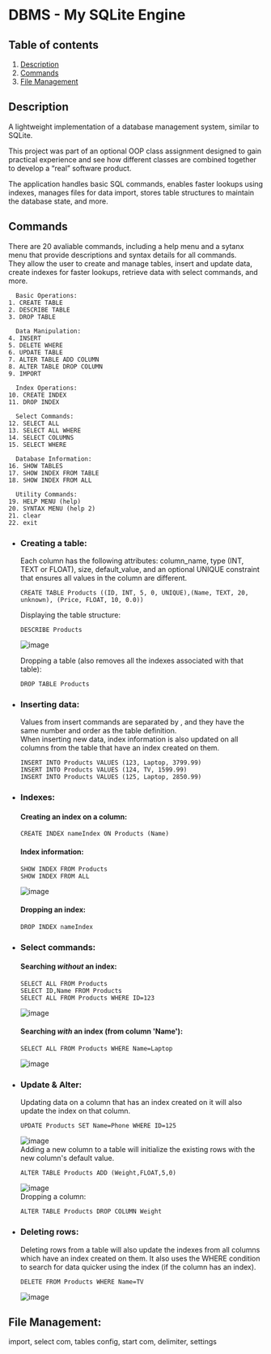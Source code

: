 # DBMS - My SQLite Engine
## Table of contents
1. [Description](#description)<br/>
2. [Commands](#commands)<br/>
3. [File Management](#file-management)<br/>
## Description
A lightweight implementation of a database management system, similar to SQLite.<br/>

This project was part of an optional OOP class assignment designed to gain practical experience and see how different classes are combined together to develop a “real” software product.<br/>

The application handles basic SQL commands, enables faster lookups using indexes, manages files for data import, stores table structures to maintain the database state, and more.<br/>

## Commands
There are 20 avaliable commands, including a help menu and a sytanx menu that provide descriptions and syntax details for all commands.<br/>
They allow the user to create and manage tables, insert and update data, create indexes for faster lookups, retrieve data with select commands, and more.<br/>
```
  Basic Operations:
1. CREATE TABLE                 
2. DESCRIBE TABLE                
3. DROP TABLE                   

  Data Manipulation:
4. INSERT                       
5. DELETE WHERE                  
6. UPDATE TABLE                  
7. ALTER TABLE ADD COLUMN                 
8. ALTER TABLE DROP COLUMN                   
9. IMPORT                         

  Index Operations:
10. CREATE INDEX                 
11. DROP INDEX                 

  Select Commands:
12. SELECT ALL                    
13. SELECT ALL WHERE              
14. SELECT COLUMNS                
15. SELECT WHERE                  

  Database Information:
16. SHOW TABLES                   
17. SHOW INDEX FROM TABLE         
18. SHOW INDEX FROM ALL          

  Utility Commands:
19. HELP MENU (help)            
20. SYNTAX MENU (help 2)          
21. clear                        
22. exit                          
```
- ### Creating a table:
  Each column has the following attributes: column_name, type (INT, TEXT or FLOAT), size, default_value, and an optional UNIQUE constraint that ensures all values in the column are different.
  ```
  CREATE TABLE Products ((ID, INT, 5, 0, UNIQUE),(Name, TEXT, 20, unknown), (Price, FLOAT, 10, 0.0))
  ```
  Displaying the table structure:
  ```
  DESCRIBE Products
  ```
  ![image](https://github.com/user-attachments/assets/de324f7b-1774-4de6-b8a7-4c1d64c95603)<br/>
  
  Dropping a table (also removes all the indexes associated with that table):
  ```
  DROP TABLE Products
  ```
- ### Inserting data:
  Values from insert commands are separated by , and they have the same number and order as the table definition.<br/>
  When inserting new data, index information is also updated on all columns from the table that have an index created on them.
  ```
  INSERT INTO Products VALUES (123, Laptop, 3799.99)
  INSERT INTO Products VALUES (124, TV, 1599.99)
  INSERT INTO Products VALUES (125, Laptop, 2850.99)
  ```
- ### Indexes:
  #### Creating an index on a column:
  ```
  CREATE INDEX nameIndex ON Products (Name)
  ```
    #### Index information:
  ```
  SHOW INDEX FROM Products
  SHOW INDEX FROM ALL
  ```
  ![image](https://github.com/user-attachments/assets/e2ba8bc5-2ba6-4a72-aff1-491b3edd1177)<br/>
   #### Dropping an index:
  ```
  DROP INDEX nameIndex
  ```

- ### Select commands:
  #### Searching *without* an index:
  ```
  SELECT ALL FROM Products
  SELECT ID,Name FROM Products
  SELECT ALL FROM Products WHERE ID=123
  ```
  ![image](https://github.com/user-attachments/assets/d381a9b0-a088-48a3-b744-73863a176c01)<br/>
  #### Searching *with* an index (from column 'Name'):
  ```
  SELECT ALL FROM Products WHERE Name=Laptop
  ```
  
  ![image](https://github.com/user-attachments/assets/7dcd3155-533d-485d-881e-ec28585e3e98)<br/>

- ### Update & Alter:
  Updating data on a column that has an index created on it will also update the index on that column.
  ```
  UPDATE Products SET Name=Phone WHERE ID=125
  ```
  ![image](https://github.com/user-attachments/assets/f39b6596-3b3c-4efb-95b1-0dcec788308a)<br/>
  Adding a new column to a table will initialize the existing rows with the new column's default value.
  ```
  ALTER TABLE Products ADD (Weight,FLOAT,5,0)
  ``` 
  ![image](https://github.com/user-attachments/assets/2359194a-50e5-4547-88f2-31f7bc94cef4)<br/>
  Dropping a column:
  ```
  ALTER TABLE Products DROP COLUMN Weight
  ```
  
- ### Deleting rows:
  Deleting rows from a table will also update the indexes from all columns which have an index created on them.
  It also uses the WHERE condition to search for data quicker using the index (if the column has an index).
  ```
  DELETE FROM Products WHERE Name=TV
  ```
  ![image](https://github.com/user-attachments/assets/d551a7c9-f9e1-4466-937b-4773020e37cb)

## File Management:
  import, select com, tables config, start com, delimiter, settings
  
  

  
  

